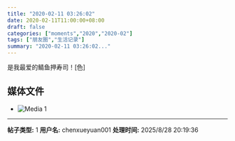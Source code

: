 ```yaml
---
title: "2020-02-11 03:26:02"
date: 2020-02-11T11:00:00+08:00
draft: false
categories: ["moments","2020","2020-02"]
tags: ["朋友圈","生活记录"]
summary: "2020-02-11 03:26:02..."
---
```


是我最爱的鲭鱼押寿司！[色]

## 媒体文件

- ![Media 1](/Moments/photos/2020-02-11/202002110326020.jpg)

---

**帖子类型:** 1
**用户名:** chenxueyuan001
**处理时间:** 2025/8/28 20:19:36